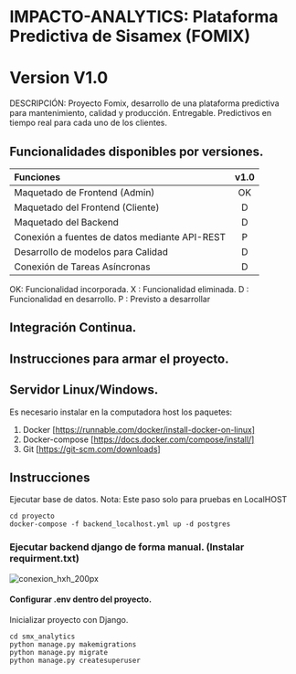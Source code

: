 # IMPACTO-ANALYTICS: Plataforma Predictiva de Sisamex (FOMIX)
# Version V1.0

DESCRIPCIÓN: Proyecto Fomix, desarrollo de una plataforma predictiva para mantenimiento, calidad y producción.
Entregable. Predictivos en tiempo real para cada uno de los clientes.

## Funcionalidades disponibles por versiones.

| Funciones                                     | v1.0  |
| :---                                          | :---: |
| Maquetado de Frontend (Admin)                 | OK    |
| Maquetado del Frontend (Cliente)              | D     |
| Maquetado del Backend                         | D     |
| Conexión a fuentes de datos mediante API-REST | P     |
| Desarrollo de modelos para Calidad            | D     |
| Conexión de Tareas Asíncronas                 | D     |


OK: Funcionalidad incorporada.
X : Funcionalidad eliminada.
D : Funcionalidad en desarrollo.
P : Previsto a desarrollar

## Integración Continua.


## Instrucciones para armar el proyecto.

## Servidor Linux/Windows.
Es necesario instalar en la computadora host los paquetes:
1. Docker         [https://runnable.com/docker/install-docker-on-linux]
2. Docker-compose [https://docs.docker.com/compose/install/]
3. Git            [https://git-scm.com/downloads]

## Instrucciones

Ejecutar base de datos. Nota: Este paso solo para pruebas en LocalHOST

```
cd proyecto
docker-compose -f backend_localhost.yml up -d postgres
```

### Ejecutar backend django de forma manual. (Instalar requirment.txt)

![conexion_hxh_200px](documentación/backend/CICD.png)

#### Configurar .env dentro del proyecto.

Inicializar proyecto con Django.  
```
cd smx_analytics
python manage.py makemigrations
python manage.py migrate
python manage.py createsuperuser
```
